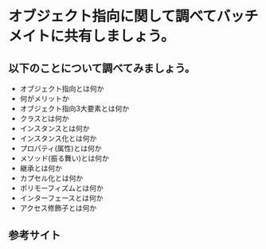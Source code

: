 # オブジェクト指向に関して調べてバッチメイトに共有しましょう。

## 以下のことについて調べてみましょう。
- オブジェクト指向とは何か
- 何がメリットか
- オブジェクト指向3大要素とは何か
- クラスとは何か
- インスタンスとは何か
- インスタンス化とは何か
- プロパティ(属性)とは何か
- メソッド(振る舞い)とは何か
- 継承とは何か
- カプセル化とは何か
- ポリモーフィズムとは何か
- インターフェースとは何か
- アクセス修飾子とは何か

## 参考サイト
